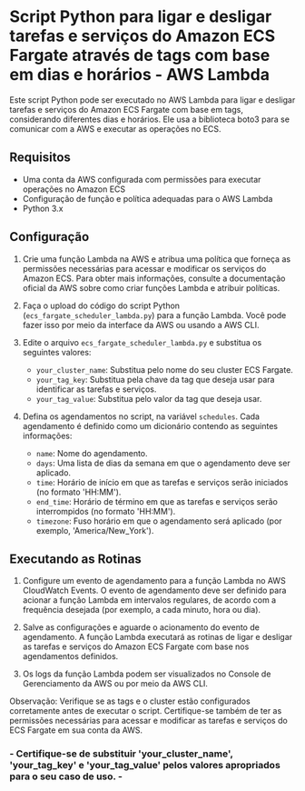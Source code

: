 # Script Python para ligar e desligar tarefas e serviços do Amazon ECS Fargate através de tags com base em dias e horários - AWS Lambda

Este script Python pode ser executado no AWS Lambda para ligar e desligar tarefas e serviços do Amazon ECS Fargate com base em tags, considerando diferentes dias e horários. Ele usa a biblioteca boto3 para se comunicar com a AWS e executar as operações no ECS.

## Requisitos

- Uma conta da AWS configurada com permissões para executar operações no Amazon ECS
- Configuração de função e política adequadas para o AWS Lambda
- Python 3.x

## Configuração

1. Crie uma função Lambda na AWS e atribua uma política que forneça as permissões necessárias para acessar e modificar os serviços do Amazon ECS. Para obter mais informações, consulte a documentação oficial da AWS sobre como criar funções Lambda e atribuir políticas.

2. Faça o upload do código do script Python (`ecs_fargate_scheduler_lambda.py`) para a função Lambda. Você pode fazer isso por meio da interface da AWS ou usando a AWS CLI.

3. Edite o arquivo `ecs_fargate_scheduler_lambda.py` e substitua os seguintes valores:

   - `your_cluster_name`: Substitua pelo nome do seu cluster ECS Fargate.
   - `your_tag_key`: Substitua pela chave da tag que deseja usar para identificar as tarefas e serviços.
   - `your_tag_value`: Substitua pelo valor da tag que deseja usar.

4. Defina os agendamentos no script, na variável `schedules`. Cada agendamento é definido como um dicionário contendo as seguintes informações:
   
   - `name`: Nome do agendamento.
   - `days`: Uma lista de dias da semana em que o agendamento deve ser aplicado.
   - `time`: Horário de início em que as tarefas e serviços serão iniciados (no formato 'HH:MM').
   - `end_time`: Horário de término em que as tarefas e serviços serão interrompidos (no formato 'HH:MM').
   - `timezone`: Fuso horário em que o agendamento será aplicado (por exemplo, 'America/New_York').

## Executando as Rotinas

1. Configure um evento de agendamento para a função Lambda no AWS CloudWatch Events. O evento de agendamento deve ser definido para acionar a função Lambda em intervalos regulares, de acordo com a frequência desejada (por exemplo, a cada minuto, hora ou dia).

2. Salve as configurações e aguarde o acionamento do evento de agendamento. A função Lambda executará as rotinas de ligar e desligar as tarefas e serviços do Amazon ECS Fargate com base nos agendamentos definidos.

3. Os logs da função Lambda podem ser visualizados no Console de Gerenciamento da AWS ou por meio da AWS CLI.

Observação: Verifique se as tags e o cluster estão configurados corretamente antes de executar o script. Certifique-se também de ter as permissões necessárias para acessar e modificar as tarefas e serviços do ECS Fargate em sua conta da AWS.

### - Certifique-se de substituir 'your_cluster_name', 'your_tag_key' e 'your_tag_value' pelos valores apropriados para o seu caso de uso. -
